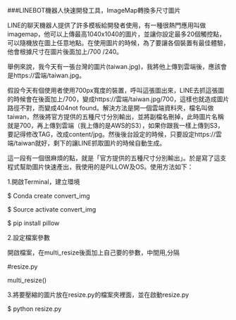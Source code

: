 ###LINEBOT機器人快速開發工具，ImageMap轉換多尺寸圖片

LINE的聊天機器人提供了許多模板給開發者使用，有一種很熱門應用叫做imagemap，他可以上傳最高1040x1040的圖片，並讓你設定最多20個觸控點，可以隨機放在圖上任意地點。在使用圖片的時候，為了要讓各個裝置有最佳體驗，他會根據尺寸在圖片後面加上/700 /240。

舉例來說，我今天有一張台灣的圖片(taiwan.jpg)，我將他上傳到雲端後，應該會是https://雲端/taiwan.jpg。

假設今天有個使用者使用700px寬度的裝置，呼叫這張圖出來，LINE去抓這張圖的時候會在後面加上/700，變成https://雲端/taiwan.jpg/700，這樣也就造成圖片路徑不對，而變成404not found。解決方法是開一個雲端資料夾，檔名叫做taiwan，然後將官方提供的五種尺寸分別輸出，並將副檔名刪掉，此時圖片名稱就是700，再上傳到雲端（我上傳的是AWS的S3），如果你跟我一樣上傳到S3，要記得修改TAG，改成content/jpg。然後後台設定的時候，只要設定https://雲端/taiwan就好，剩下的讓LINE抓取圖片的時候自動生成。

這一段有一個很麻煩的點，就是「官方提供的五種尺寸分別輸出」。於是寫了這支程式幫助圖片快速產出，我使用的是PILLOW及OS。使用方法如下：

1.開啟Terminal，建立環境

$ Conda create convert_img

$ Source activate convert_img

$ pip install pillow

2.設定檔案參數

開啟檔案，在multi_resize後面加上自己要的參數，中間用,分隔

#resize.py

multi_resize()

3.將要壓縮的圖片放在resize.py的檔案夾裡面，並在啟動resize.py

$ python resize.py

